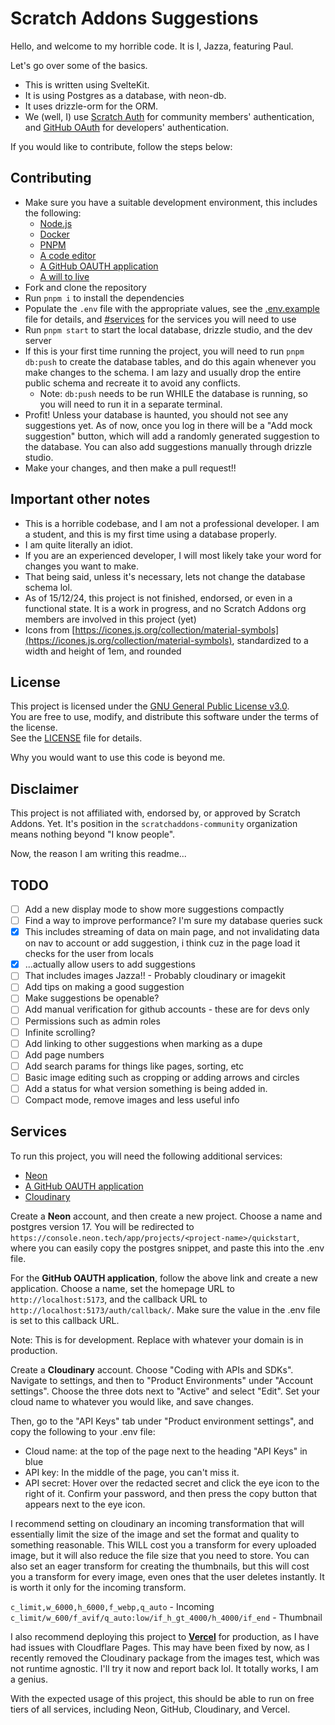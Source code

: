 # Scratch Addons Suggestions

Hello, and welcome to my horrible code. It is I, Jazza, featuring Paul.

Let's go over some of the basics.

- This is written using SvelteKit.
- It is using Postgres as a database, with neon-db.
- It uses drizzle-orm for the ORM.
- We (well, I) use [Scratch Auth](https://auth.itinerary.eu.org/) for community members' authentication, and [GitHub OAuth](https://docs.github.com/en/developers/apps/building-oauth-apps/authorizing-oauth-apps) for developers' authentication.

If you would like to contribute, follow the steps below:

## Contributing

- Make sure you have a suitable development environment, this includes the following:
  - [Node.js](https://nodejs.org/en)
  - [Docker](https://www.docker.com/)
  - [PNPM](https://pnpm.io/)
  - [A code editor](https://code.visualstudio.com/)
  - [A GitHub OAUTH application](https://docs.github.com/en/apps/oauth-apps/building-oauth-apps/creating-an-oauth-app)
  - [A will to live](https://ljla.org.au/product/a-will-to-live-george-ginzburg/)
- Fork and clone the repository
- Run `pnpm i` to install the dependencies
- Populate the `.env` file with the appropriate values, see the [.env.example](./.env.example) file for details, and [#services](#services) for the services you will need to use
- Run `pnpm start` to start the local database, drizzle studio, and the dev server
- If this is your first time running the project, you will need to run `pnpm db:push` to create the database tables, and do this again whenever you make changes to the schema. I am lazy and usually drop the entire public schema and recreate it to avoid any conflicts.
  - Note: `db:push` needs to be run WHILE the database is running, so you will need to run it in a separate terminal.
- Profit! Unless your database is haunted, you should not see any suggestions yet. As of now, once you log in there will be a "Add mock suggestion" button, which will add a randomly generated suggestion to the database. You can also add suggestions manually through drizzle studio.
- Make your changes, and then make a pull request!!

## Important other notes

- This is a horrible codebase, and I am not a professional developer. I am a student, and this is my first time using a database properly.
- I am quite literally an idiot.
- If you are an experienced developer, I will most likely take your word for changes you want to make.
- That being said, unless it's necessary, lets not change the database schema lol.
- As of 15/12/24, this project is not finished, endorsed, or even in a functional state. It is a work in progress, and no Scratch Addons org members are involved in this project (yet)
- Icons from [https://icones.js.org/collection/material-symbols](https://icones.js.org/collection/material-symbols), standardized to a width and height of 1em, and rounded

## License

This project is licensed under the [GNU General Public License v3.0](https://www.gnu.org/licenses/gpl-3.0.html).  
You are free to use, modify, and distribute this software under the terms of the license.  
See the [LICENSE](./LICENSE) file for details.

Why you would want to use this code is beyond me.

## Disclaimer

This project is not affiliated with, endorsed by, or approved by Scratch Addons. Yet.
It's position in the `scratchaddons-community` organization means nothing beyond "I know people".

Now, the reason I am writing this readme...

## TODO

- [ ] Add a new display mode to show more suggestions compactly
- [ ] Find a way to improve performance? I'm sure my database queries suck
- [x] This includes streaming of data on main page, and not invalidating data on nav to account or add suggestion, i think cuz in the page load it checks for the user from locals
- [x] ...actually allow users to add suggestions
- [ ] That includes images Jazza!! - Probably cloudinary or imagekit
- [ ] Add tips on making a good suggestion
- [ ] Make suggestions be openable?
- [ ] Add manual verification for github accounts - these are for devs only
- [ ] Permissions such as admin roles
- [ ] Infinite scrolling?
- [ ] Add linking to other suggestions when marking as a dupe
- [ ] Add page numbers
- [ ] Add search params for things like pages, sorting, etc
- [ ] Basic image editing such as cropping or adding arrows and circles
- [ ] Add a status for what version something is being added in.
- [ ] Compact mode, remove images and less useful info

## Services

To run this project, you will need the following additional services:

- [Neon](https://neon.tech/)
- [A GitHub OAUTH application](https://github.com/settings/applications/new)
- [Cloudinary](https://cloudinary.com/)

Create a **Neon** account, and then create a new project. Choose a name and postgres version 17. You will be redirected to `https://console.neon.tech/app/projects/<project-name>/quickstart`, where you can easily copy the postgres snippet, and paste this into the .env file.

For the **GitHub OAUTH application**, follow the above link and create a new application. Choose a name, set the homepage URL to `http://localhost:5173`, and the callback URL to `http://localhost:5173/auth/callback/`. Make sure the value in the .env file is set to this callback URL.

Note: This is for development. Replace with whatever your domain is in production.

Create a **Cloudinary** account. Choose "Coding with APIs and SDKs". Navigate to settings, and then to "Product Environments" under "Account settings". Choose the three dots next to "Active" and select "Edit". Set your cloud name to whatever you would like, and save changes.

Then, go to the "API Keys" tab under "Product environment settings", and copy the following to your .env file:

- Cloud name: at the top of the page next to the heading "API Keys" in blue
- API key: In the middle of the page, you can't miss it.
- API secret: Hover over the redacted secret and click the eye icon to the right of it. Confirm your password, and then press the copy button that appears next to the eye icon.

I recommend setting on cloudinary an incoming transformation that will essentially limit the size of the image and set the format and quality to something reasonable. This WILL cost you a transform for every uploaded image, but it will also reduce the file size that you need to store. You can also set an eager transform for creating the thumbnails, but this will cost you a transform for every image, even ones that the user deletes instantly. It is worth it only for the incoming transform.

`c_limit,w_6000,h_6000,f_webp,q_auto` - Incoming
`c_limit/w_600/f_avif/q_auto:low/if_h_gt_4000/h_4000/if_end` - Thumbnail

I also recommend deploying this project to **[Vercel](https://vercel.com/)** for production, as I have had issues with Cloudflare Pages. This may have been fixed by now, as I recently removed the Cloudinary package from the images test, which was not runtime agnostic. I'll try it now and report back lol. It totally works, I am a genius.

With the expected usage of this project, this should be able to run on free tiers of all services, including Neon, GitHub, Cloudinary, and Vercel.
